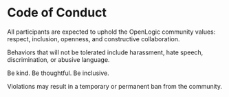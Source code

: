 # Code of Conduct

All participants are expected to uphold the OpenLogic community values: respect, inclusion, openness, and constructive collaboration.

Behaviors that will not be tolerated include harassment, hate speech, discrimination, or abusive language.

Be kind. Be thoughtful. Be inclusive.

Violations may result in a temporary or permanent ban from the community.
